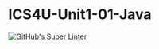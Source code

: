 # ICS4U-Unit1-01-Java
[![GitHub's Super Linter](https://github.com/Marlon-Poddalgoda/ICS4U-Unit1-01-Java/workflows/GitHub's%20Super%20Linter/badge.svg)](https://github.com/Marlon-Poddalgoda/ICS4U-Unit1-01-Java/actions)
